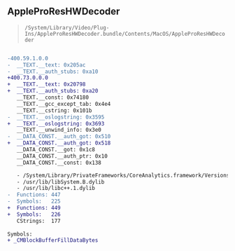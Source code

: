 ## AppleProResHWDecoder

> `/System/Library/Video/Plug-Ins/AppleProResHWDecoder.bundle/Contents/MacOS/AppleProResHWDecoder`

```diff

-400.59.1.0.0
-  __TEXT.__text: 0x205ac
-  __TEXT.__auth_stubs: 0xa10
+400.73.0.0.0
+  __TEXT.__text: 0x20798
+  __TEXT.__auth_stubs: 0xa20
   __TEXT.__const: 0x74180
   __TEXT.__gcc_except_tab: 0x4e4
   __TEXT.__cstring: 0x101b
-  __TEXT.__oslogstring: 0x3595
+  __TEXT.__oslogstring: 0x3693
   __TEXT.__unwind_info: 0x3e0
-  __DATA_CONST.__auth_got: 0x510
+  __DATA_CONST.__auth_got: 0x518
   __DATA_CONST.__got: 0x1c8
   __DATA_CONST.__auth_ptr: 0x10
   __DATA_CONST.__const: 0x138

   - /System/Library/PrivateFrameworks/CoreAnalytics.framework/Versions/A/CoreAnalytics
   - /usr/lib/libSystem.B.dylib
   - /usr/lib/libc++.1.dylib
-  Functions: 447
-  Symbols:   225
+  Functions: 449
+  Symbols:   226
   CStrings:  177
 
Symbols:
+ _CMBlockBufferFillDataBytes

```
